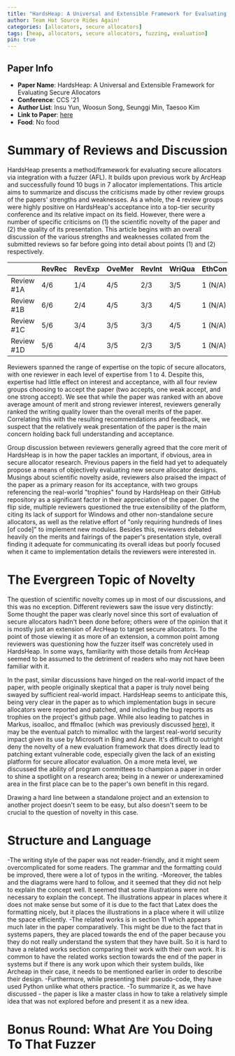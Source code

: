 ```yaml
---
title: "HardsHeap: A Universal and Extensible Framework for Evaluating Secure Allocators"
author: Team Hot Source Rides Again!
categories: [allocators, secure allocators]
tags: [heap, allocators, secure allocators, fuzzing, evaluation]
pin: true
---
```


## Paper Info
- **Paper Name**: HardsHeap: A Universal and Extensible Framework for Evaluating Secure Allocators
- **Conference**: CCS '21
- **Author List**: Insu Yun, Woosun Song, Seunggi Min, Taesoo Kim
- **Link to Paper**: [here](https://taesoo.kim/pubs/2021/yun:hardsheap.pdf)
- **Food**: No food

# Summary of Reviews and Discussion

HardsHeap presents a method/framework for evaluating secure allocators via integration with a fuzzer (AFL). It builds upon previous work by ArcHeap and successfully found 10 bugs in 7 allocator implementations. This article aims to summarize and discuss the criticisms made by other review groups of the papers' strengths and weaknesses. As a whole, the 4 review groups were highly positive on HardsHeap's acceptance into a top-tier security conference and its relative impact on its field. However, there were a number of specific criticisms on (1) the scientific novelty of the paper and (2) the quality of its presentation. This article begins with an overall discussion of the various strengths and weaknesses collated from the submitted reviews so far before going into detail about points (1) and (2) respectively.

| 			 | RevRec | RevExp | OveMer | RevInt | WriQua | EthCon |
| ---------  | --- | --- | --- | --- | --- | --- |
| Review #1A | 4/6 | 1/4 | 4/5 | 2/3 | 3/5 | 1 (N/A) |
| Review #1B | 6/6 | 2/4 | 4/5 | 3/3 | 4/5 | 1 (N/A) |
| Review #1C | 5/6 | 3/4 | 3/5 | 3/3 | 4/5 | 1 (N/A) |
| Review #1D | 5/6 | 4/4 | 3/5 | 2/3 | 3/5 | 1 (N/A) |

Reviewers spanned the range of expertise on the topic of secure allocators, with one reviewer in each level of expertise from 1 to 4. Despite this, expertise had little effect on interest and acceptance, with all four review groups choosing to accept the paper (two accepts, one weak accept, and one strong accept). We see that while the paper was ranked with an above average amount of merit and strong reviewer interest, reviewers generally ranked the writing quality lower than the overall merits of the paper. Correlating this with the resulting recommendations and feedback, we suspect that the relatively weak presentation of the paper is the main concern holding back full understanding and acceptance.

Group discussion between reviewers generally agreed that the core merit of HardsHeap is in how the paper tackles an important, if obvious, area in secure allocator research. Previous papers in the field had yet to adequately propose a means of objectively evaluating new secure allocator designs. Musings about scientific novelty aside, reviewers also praised the impact of the paper as a primary reason for its acceptance, with two groups referencing the real-world "trophies" found by HardsHeap on their GitHub repository as a significant factor in their appreciation of the paper. On the flip side, multiple reviewers questioned the true extensibility of the platform, citing its lack of support for Windows and other non-standalone secure allocators, as well as the relative effort of "only requiring hundreds of lines [of code]" to implement new modules. Besides this, reviewers debated heavily on the merits and fairings of the paper's presentation style, overall finding it adequate for communicating its overall ideas but poorly focused when it came to implementation details the reviewers were interested in.

# The Evergreen Topic of Novelty

The question of scientific novelty comes up in most of our discussions, and this was no exception.
Different reviewers saw the issue very distinctly:
Some thought the paper was clearly novel since this sort of evaluation of secure allocators hadn't been done before; others were of the opinion that it is mostly just an extension of ArcHeap to target secure allocators.
To the point of those viewing it as more of an extension, a common point among reviewers was questioning how the fuzzer itself was concretely used in HardsHeap.
In some ways, familiarity with those details from ArcHeap seemed to be assumed to the detriment of readers who may not have been familiar with it.

In the past, similar discussions have hinged on the real-world impact of the paper, with people originally skeptical that a paper is truly novel being swayed by sufficient real-world impact.
HardsHeap seems to anticipate this, being very clear in the paper as to which implementation bugs in secure allocators were reported and patched, and including the bug reports as trophies on the project's github page.
While also leading to patches in Markus, isoalloc, and ffmalloc (which was previously discussed [here](https://topicsec.github.io/posts/preventing-uaf-with-fast-forward-allocation/)), it may be the eventual patch to mimalloc with the largest real-world security impact given its use by Microsoft in Bing and Azure.
It's difficult to outright deny the novelty of a new evaluation framework that does directly lead to patching extant vulnerable code, especially given the lack of an existing platform for secure allocator evaluation.
On a more meta level, we discussed the ability of program committees to champion a paper in order to shine a spotlight on a research area; being in a newer or underexamined area in the first place can be to the paper's own benefit in this regard.

Drawing a hard line between a standalone project and an extension to another project doesn't seem to be easy, but also doesn't seem to be crucial to the question of novelty in this case.

# Structure and Language

-The writing style of the paper was not reader-friendly, and it might seem overcomplicated for some readers.
The grammar and the formatting could be improved, there were a lot of typos in the writing.
-Moreover, the tables and the diagrams were hard to follow, and it seemed that they did not help to explain the concept well.
It seemed that some illustrations were not necessary to explain the concept. The illustrations appear in places where it does not make sense but some of it is due to the fact that Latex does the formatting nicely, but it places the illustrations in a place where it will utilize the space efficiently.
-The related works is in section 11 which appears much later in the paper comparatively. This might be due to the fact that in systems papers, they are placed towards the end of the paper because you they do not really understand the system that they have built. So it is hard to have a related works section comparing their work with their own work. It is common to have the related works section towards the end of the paper in systems but if there is any work upon which their system builds, like Archeap in their case, it needs to be mentioned earlier in order to describe their design.
-Furthermore, while presenting their pseudo-code, they have used Python unlike what others practice.
-To summarize it, as we have discussed - the paper is like a master class in how to take a relatively simple idea that was not explored before and present it as a new idea.

# Bonus Round: What Are You Doing To That Fuzzer